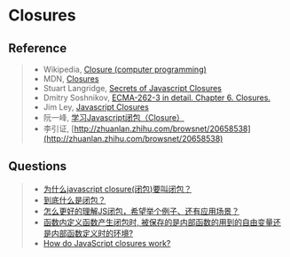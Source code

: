 # Closures

## Reference
> - Wikipedia, [Closure (computer programming)](https://en.wikipedia.org/wiki/Closure_(computer_programming))
> - MDN, [Closures](https://developer.mozilla.org/en-US/docs/Web/JavaScript/Closures)
> - Stuart Langridge, [Secrets of Javascript Closures](http://www.kryogenix.org/code/browser/secrets-of-javascript-closures/secrets_of_javascript_closures.pdf)
> - Dmitry Soshnikov, [ECMA-262-3 in detail. Chapter 6. Closures.](http://dmitrysoshnikov.com/ecmascript/chapter-6-closures/)
> - Jim Ley, [Javascript Closures](http://jibbering.com/faq/notes/closures/)
> - 阮一峰, [学习Javascript闭包（Closure）](http://www.ruanyifeng.com/blog/2009/08/learning_javascript_closures.html)
> - 李引证, [http://zhuanlan.zhihu.com/browsnet/20658538](http://zhuanlan.zhihu.com/browsnet/20658538)

## Questions
> - [为什么javascript closure(闭包)要叫闭包？](https://www.zhihu.com/question/35177512)
> - [到底什么是闭包？](https://www.zhihu.com/question/34210214)
> - [怎么更好的理解JS闭包，希望举个例子、还有应用场景？](https://www.zhihu.com/question/31383111)
> - [函数内定义函数产生闭包时, 被保存的是内部函数的用到的自由变量还是内部函数定义时的环境?](https://www.zhihu.com/question/24828761)
> - [How do JavaScript closures work?](https://stackoverflow.com/questions/111102/how-do-javascript-closures-work)
